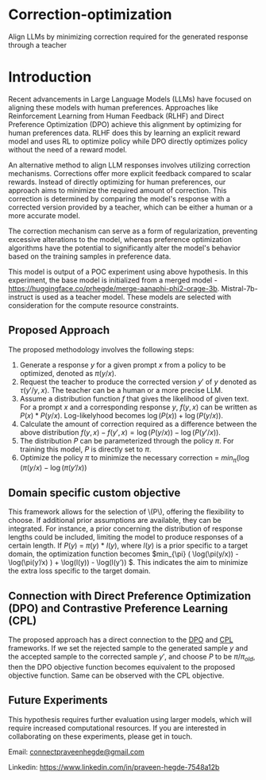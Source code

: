 # Correction-optimization
Align LLMs by minimizing correction required for the generated response through a teacher

# Introduction

Recent advancements in Large Language Models (LLMs) have focused on aligning these models with human preferences. Approaches like Reinforcement Learning from Human Feedback (RLHF) and Direct Preference Optimization (DPO) achieve this alignment by optimizing for human preferences data. RLHF does this by learning an explicit reward model and uses RL to optimize policy while DPO directly optimizes policy without the need of a reward model.

An alternative method to align LLM responses involves utilizing correction mechanisms. Corrections offer more explicit feedback compared to scalar rewards. Instead of directly optimizing for human preferences, our approach aims to minimize the required amount of correction. This correction is determined by comparing the model's response with a corrected version provided by a teacher, which can be either a human or a more accurate model.

The correction mechanism can serve as a form of regularization, preventing excessive alterations to the model, whereas preference optimization algorithms have the potential to significantly alter the model's behavior based on the training samples in preference data.

This model is output of a POC experiment using above hypothesis.
In this experiment, the base model is initialized from a merged model -  https://huggingface.co/prhegde/merge-aanaphi-phi2-orage-3b. Mistral-7b-instruct is used as a teacher model.
These models are selected with consideration for the compute resource constraints.

## Proposed Approach
The proposed methodology involves the following steps:
1. Generate a response $y$ for a given prompt $x$ from a policy to be optimized, denoted as $\pi(y/x)$.
2. Request the teacher to produce the corrected version $y'$ of $y$ denoted as $\tau(y'/y, x)$. The teacher can be a human or a more precise LLM.
3. Assume a distribution function $f$ that gives the likelihood of given text. For a prompt $x$ and a corresponding response $y$, $f(y, x)$ can be written as $P(x)*P(y/x)$. Log-likelyhood becomes $\log(P(x)) + \log(P(y/x))$.
4. Calculate the amount of correction required as a difference between the above distribution $f(y, x) - f(y', x) = \log(P(y/x)) - \log(P(y'/x))$.
5. The distribution $P$ can be parameterized through the policy $\pi$. For training this model, $P$ is directly set to $\pi$.
7. Optimize the policy $\pi$ to minimize the necessary correction = $min_{\pi} ( \log(\pi(y/x) - \log(\pi(y’/x) )$

## Domain specific custom objective
This framework allows for the selection of \\(P\\), offering the flexibility to choose. If additional prior assumptions are available, they can be integrated. For instance, a prior concerning the distribution of response lengths could be included, limiting the model to produce responses of a certain length. If $P(y)$ = $\pi(y)$ * $l(y)$, where $l(y)$ is a prior specific to a target domain, the optimization function becomes $min_{\pi} ( \log(\pi(y/x)) - \log(\pi(y’/x) ) + \log(l(y)) - \log(l(y’)) $. This indicates the aim to minimize the extra loss specific to the target domain.
   
## Connection with Direct Preference Optimization (DPO) and Contrastive Preference Learning (CPL)
The proposed approach has a direct connection to the [DPO](https://arxiv.org/pdf/2305.18290) and [CPL](https://arxiv.org/pdf/2310.13639) frameworks.
If we set the rejected sample to the generated sample $y$ and the accepted sample to the corrected sample $y'$, and choose $P$ to be $\pi/\pi_{old}$, then the DPO objective function becomes equivalent to the proposed objective function. Same can be observed with the CPL objective.


## Future Experiments
This hypothesis requires further evaluation using larger models, which will require increased computational resources. If you are interested in collaborating on these experiments, please get in touch.

Email: connectpraveenhegde@gmail.com

Linkedin: https://www.linkedin.com/in/praveen-hegde-7548a12b
